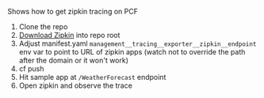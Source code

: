 Shows how to get zipkin tracing on PCF



1. Clone the repo
2. [Download Zipkin](https://search.maven.org/remote_content?g=io.zipkin&a=zipkin-server&v=LATEST&c=exec) into repo root
3. Adjust manifest.yaml `management__tracing__exporter__zipkin__endpoint` env var to point to URL of zipkin apps (watch not to override the path after the domain or it won't work)
4. cf push
5. Hit sample app at `/WeatherForecast` endpoint
6. Open zipkin and observe the trace

